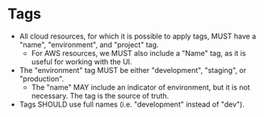 # Tags

- All cloud resources, for which it is possible to apply tags, MUST have a
  "name", "environment", and "project" tag.
  - For AWS resources, we MUST also include a "Name" tag, as it is useful for
    working with the UI.
- The "environment" tag MUST be either "development", "staging", or
  "production".
  - The "name" MAY include an indicator of environment, but it is not necessary.
    The tag is the source of truth.
- Tags SHOULD use full names (i.e. "development" instead of "dev").
